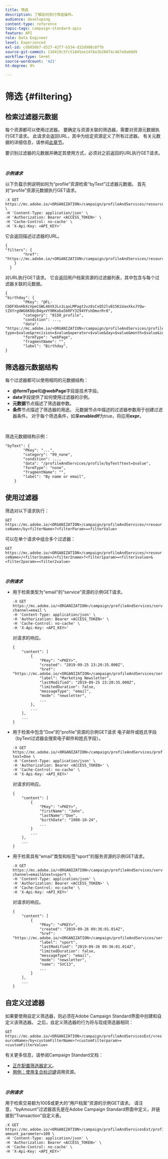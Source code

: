 ```yaml
---
title: 筛选
description: 了解如何执行筛选操作。
audience: developing
content-type: reference
topic-tags: campaign-standard-apis
feature: API
role: Data Engineer
level: Experienced
exl-id: cdb050b7-d327-42f7-b534-d32d988c8ffb
source-git-commit: 13d419c5fc51845ee14f8a3b288f4c467e0a60d9
workflow-type: tm+mt
source-wordcount: '421'
ht-degree: 0%

---
```


# 筛选 {#filtering}

## 检索过滤器元数据

每个资源都可以使用过滤器。 要确定与资源关联的筛选器，需要对资源元数据执行GET请求。 此请求会返回URL，其中为给定资源定义了所有过滤器。 有关元数据的详细信息，请参阅[此章节](../../api/using/metadata-mechanism.md)。

要识别过滤器的元数据并确定其使用方式，必须对之前返回的URL执行GET请求。

<br/>

***示例请求***

以下负载示例说明如何为“profile”资源检索“byText”过滤器元数据。 首先对“profile”资源元数据执行GET请求。

```
-X GET https://mc.adobe.io/<ORGANIZATION>/campaign/profileAndServices/resourceType/profile \
-H 'Content-Type: application/json' \
-H 'Authorization: Bearer <ACCESS_TOKEN>' \
-H 'Cache-Control: no-cache' \
-H 'X-Api-Key: <API_KEY>'
```

它会返回描述过滤器的URL。

```
{
"filters": {
        "href": "https://mc.adobe.io/<ORGANIZATION>/campaign/profileAndServices/resourceType/<PKEY>/filters/"
    }
  }
```

对URL执行GET请求。 它会返回用户档案资源的过滤器列表，其中包含与每个过滤器关联的元数据。

```
{
"birthday": {
        "PKey": "@FL-CbDFXbnHbXcVpeCGWL46VXJLn1LqxLMPagt2vz8sCxQ52lvB15KiUaxXkxJYQw-tZXYrgUWG6K8QcB4gxVY9RKoba5bRFY3294YFshDmorRr8",
        "category": "0150_profile",
        "condition": ...,
        "data": "https://mc.adobe.io/<ORGANIZATION>/campaign/profileAndServices/profile/birthday?type=$value&precision=$value&operator=$value&day=$value&month=$value&includeStart=$value&endDay=$value&endMonth=$value&includeEnd=$value&relativeValue=$value&nextUnitsValue=$value&previousUnitsValue=$value",
        "formType": "webPage",
        "fragmentName": "",
        "label": "Birthday",
}
```

## 筛选器元数据结构

每个过滤器都可以使用相同的元数据结构：

* **@formType**&#x200B;和&#x200B;**@webPage**&#x200B;字段是技术字段。
* **data**&#x200B;字段提供了如何使用过滤器的示例。
* **元数据**&#x200B;节点描述了筛选器参数。
* **条件**&#x200B;节点描述了筛选器的用途。 元数据节点中描述的过滤器参数用于创建过滤器条件。 对于每个筛选条件，如果&#x200B;**enabledIf**&#x200B;为true，将应用&#x200B;**expr**。

<br/>

筛选元数据结构示例：

```
"byText": {
        "PKey": "...",
        "category": "99_none",
        "condition": ...,
        "data": "/profileAndServices/profile/byText?text=$value",
        "formType": "none",
        "fragmentName": "",
        "label": "By name or email",
    }
```

## 使用过滤器

筛选对以下请求执行：

`GET https://mc.adobe.io/<ORGANIZATION>/campaign/profileAndServices/<resourceName>/by<filterName>?<filterParam>=<filterValue>`

可以在单个请求中组合多个过滤器：

`GET https://mc.adobe.io/<ORGANIZATION>/campaign/profileAndServices/<resourceName>/<filter1name>/<filter2name>?<filter1param>=<filter1value>&<filter2param>=<filter2value>`

<br/>

***示例请求***

* 用于检索类型为“email”的“service”资源的示例GET请求。

  ```
  -X GET https://mc.adobe.io/<ORGANIZATION>/campaign/profileAndServices/service/byChannel?channel=email \
  -H 'Content-Type: application/json' \
  -H 'Authorization: Bearer <ACCESS_TOKEN>' \
  -H 'Cache-Control: no-cache' \
  -H 'X-Api-Key: <API_KEY>'
  ```

  对请求的响应。

  ```
  {
      "content": [
          {
              "PKey": "<PKEY>",
              "created": "2019-09-25 23:20:35.000Z",
              "href": "https://mc.adobe.io/<ORGANIZATION>/campaign/profileAndServices/service/@I_FIiDush4OQPc0mbOVR9USoh36Tt5CsD35lATvQjdWlXrYc0lFkvle2XIwZUbD8GqTVvSp8AfWFUvjkGMe1fPe5nok",
              "label": "Marketing Newsletter",
              "lastModified": "2019-09-25 23:20:35.000Z",
              "limitedDuration": false,
              "messageType": "email",
              "mode": "newsletter",
              ...
          },
          ...
      ],
      ...
  }
  ```

* 用于检索中包含“Doe”的“profile”资源的示例GET请求
电子邮件或姓氏字段（byText过滤器会搜索电子邮件和姓氏字段）。

  ```
  -X GET https://mc.adobe.io/<ORGANIZATION>/campaign/profileAndServices/profile/byText?text=Doe \
  -H 'Content-Type: application/json' \
  -H 'Authorization: Bearer <ACCESS_TOKEN>' \
  -H 'Cache-Control: no-cache' \
  -H 'X-Api-Key: <API_KEY>'
  ```

  对请求的响应。

  ```
  {
      "content": [
          {
              "PKey": "<PKEY>",
              "firstName": "John",
              "lastName":"Doe",
              "birthDate": "1980-10-24",
              ...
          }
          ...
      ],
      ...
  }
  ```

* 用于检索具有“email”类型和标签“sport”的服务资源的示例GET请求。

  ```
  -X GET https://mc.adobe.io/<ORGANIZATION>/campaign/profileAndServices/service/byChannel/byText?channel=email&text=sport \
  -H 'Content-Type: application/json' \
  -H 'Authorization: Bearer <ACCESS_TOKEN>' \
  -H 'Cache-Control: no-cache' \
  -H 'X-Api-Key: <API_KEY>'
  ```

  对请求的响应。

  ```
  {
      "content": [
          {
              "PKey": "<PKEY>",
              "created": "2019-09-26 09:36:01.014Z",
              "href": "https://mc.adobe.io/<ORGANIZATION>/campaign/profileAndServices/service/<PKEY>",
              "label": "sport",
              "lastModified": "2019-09-26 09:36:01.014Z",
              "limitedDuration": false,
              "messageType": "email",
              "mode": "newsletter",
              "name": "SVC13",
              ...
          }
      ],
      ...
  }
  ```

## 自定义过滤器

如果要使用自定义筛选器，则必须在Adobe Campaign Standard界面中创建和自定义该筛选器。 之后，自定义筛选器的行为将与现成筛选器相同：

`GET https://mc.adobe.io/<ORGANIZATION>/campaign/profileAndServicesExt/<resourceName>/by<customFilterName>?<customFilterparam>=<customFilterValue>`

有关更多信息，请参阅Campaign Standard文档：

* [正在配置筛选器定义](https://helpx.adobe.com/cn/campaign/standard/developing/using/configuring-filter-definition.html)。
* [用例：使用复合标识键](https://experienceleague.adobe.com/docs/campaign-standard/using/developing/adding-or-extending-a-resource/uc-calling-resource-id-key.html?lang=zh-Hans)调用资源。

<br/>

***示例请求***

用于检索交易额为100$或更大的“用户档案”资源的示例GET请求。 请注意，“byAmount”过滤器首先是在Adobe Campaign Standard界面中定义，并链接到“Transaction”自定义表。

```
-X GET https://mc.adobe.io/<ORGANIZATION>/campaign/profileAndServicesExt/profile/byAmount?amount_parameter=100 \
-H 'Content-Type: application/json' \
-H 'Authorization: Bearer <ACCESS_TOKEN>' \
-H 'Cache-Control: no-cache' \
-H 'X-Api-Key: <API_KEY>'
```

<!--
Response to the request.

```

{
    "content": [
        {
            "PKey": "<PKEY>",
            "builtIn": false,
            "created": "2019-09-26 09:36:01.014Z",
            "desc": "",
            "end": "",
            "href": "https://mc.adobe.io/<ORGANIZATION>/campaign/profileAndServices/profile/<PKEY>",
            ...
        }
    ],
}

```

-->

<!-- exemple à vérifier de bout en bout-->

<!--+category = query editor
privacy ?
displayFOrmat ?
pour faire un POST sur une enum, il faut lui passer le @name décrit dans le noeud values, chaque @name a une correspondance en format = au format définit par le resType
-->





<!--
 if link ou collection.* resName +
* resTarget tout ca, ca va ensemble : le système de lien, resTarget va donner la ressource targetée par le lien. type
resType = type technique (long..) resType = link alors unbound='false' ou 'true'
If type = enumeration alors champ "values" rajouté et les valeurs sont dans values
pour faire un POST sur une enum, il faut lui passer le @name décrit dans le noeud values, chaque @name a une correspondance en format = au format définit par le resType
ail faut que la valeur poster soit conforme ,elle doit valider la dataPolicy . La dataPolicy peut soit controler la valeur (email invalide), soit transformé (cas du smartCase par exemple)
type dans les metadata = type de haut-niveau (nombre, text)
-->
